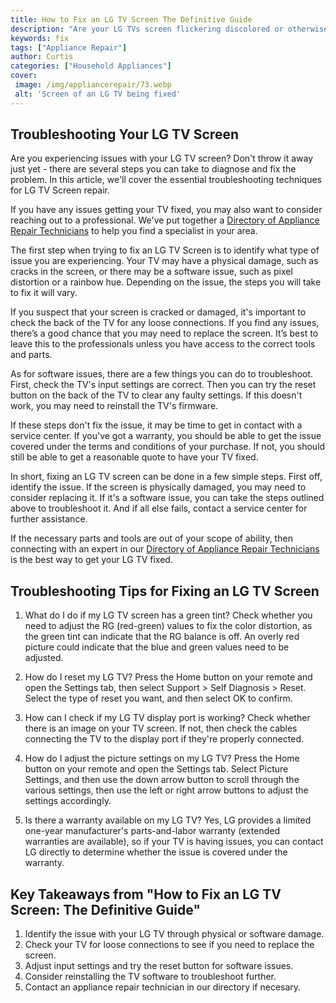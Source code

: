 ```yaml
---
title: How to Fix an LG TV Screen The Definitive Guide
description: "Are your LG TVs screen flickering discolored or otherwise not functioning correctly Look no further than this Definitive Guide on how to fix it With easy to follow steps and information you wont be left wondering what to do"
keywords: fix
tags: ["Appliance Repair"]
author: Curtis
categories: ["Household Appliances"]
cover: 
 image: /img/appliancerepair/73.webp
 alt: 'Screen of an LG TV being fixed'
---
```

## Troubleshooting Your LG TV Screen
Are you experiencing issues with your LG TV screen? Don't throw it away just yet - there are several steps you can take to diagnose and fix the problem. In this article, we'll cover the essential troubleshooting techniques for LG TV Screen repair. 

If you have any issues getting your TV fixed, you may also want to consider reaching out to a professional. We've put together a [Directory of Appliance Repair Technicians](./pages/appliance-repair-technicians) to help you find a specialist in your area.

The first step when trying to fix an LG TV Screen is to identify what type of issue you are experiencing. Your TV may have a physical damage, such as cracks in the screen, or there may be a software issue, such as pixel distortion or a rainbow hue. Depending on the issue, the steps you will take to fix it will vary.

If you suspect that your screen is cracked or damaged, it's important to check the back of the TV for any loose connections. If you find any issues, there’s a good chance that you may need to replace the screen. It’s best to leave this to the professionals unless you have access to the correct tools and parts. 

As for software issues, there are a few things you can do to troubleshoot. First, check the TV's input settings are correct. Then you can try the reset button on the back of the TV to clear any faulty settings. If this doesn't work, you may need to reinstall the TV's firmware. 

If these steps don't fix the issue, it may be time to get in contact with a service center. If you've got a warranty, you should be able to get the issue covered under the terms and conditions of your purchase. If not, you should still be able to get a reasonable quote to have your TV fixed. 

In short, fixing an LG TV screen can be done in a few simple steps. First off, identify the issue. If the screen is physically damaged, you may need to consider replacing it. If it's a software issue, you can take the steps outlined above to troubleshoot it. And if all else fails, contact a service center for further assistance. 

If the necessary parts and tools are out of your scope of ability, then connecting with an expert in our [Directory of Appliance Repair Technicians](./pages/appliance-repair-technicians) is the best way to get your LG TV fixed.

## Troubleshooting Tips for Fixing an LG TV Screen

1. What do I do if my LG TV screen has a green tint? 
Check whether you need to adjust the RG (red-green) values to fix the color distortion, as the green tint can indicate that the RG balance is off. An overly red picture could indicate that the blue and green values need to be adjusted.

2. How do I reset my LG TV? 
Press the Home button on your remote and open the Settings tab, then select Support > Self Diagnosis > Reset. Select the type of reset you want, and then select OK to confirm.

3. How can I check if my LG TV display port is working? 
Check whether there is an image on your TV screen. If not, then check the cables connecting the TV to the display port if they're properly connected.

4. How do I adjust the picture settings on my LG TV? 
Press the Home button on your remote and open the Settings tab. Select Picture Settings, and then use the down arrow button to scroll through the various settings, then use the left or right arrow buttons to adjust the settings accordingly.

5. Is there a warranty available on my LG TV? 
Yes, LG provides a limited one-year manufacturer's parts-and-labor warranty (extended warranties are available), so if your TV is having issues, you can contact LG directly to determine whether the issue is covered under the warranty.

## Key Takeaways from "How to Fix an LG TV Screen: The Definitive Guide"
1. Identify the issue with your LG TV through physical or software damage.
2. Check your TV for loose connections to see if you need to replace the screen.
3. Adjust input settings and try the reset button for software issues.
4. Consider reinstalling the TV software to troubleshoot further.
5. Contact an appliance repair technician in our directory if necesary.
